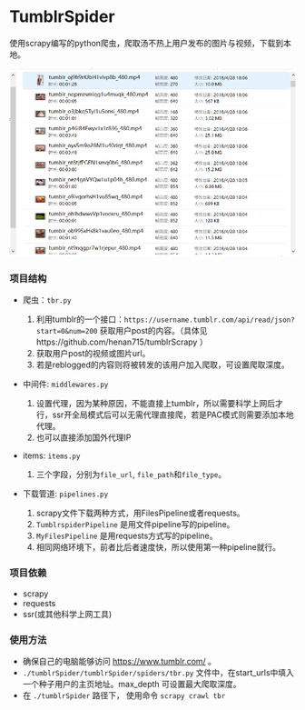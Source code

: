 # TumblrSpider
使用scrapy编写的python爬虫，爬取汤不热上用户发布的图片与视频，下载到本地。

![](./show.png '下载到什么内容取决于种子用户')

### 项目结构
  * 爬虫：`tbr.py`
    1. 利用tumblr的一个接口：`https://username.tumblr.com/api/read/json?start=0&num=200` 获取用户post的内容。（具体见https://github.com/henan715/tumblrScrapy ）
    2. 获取用户post的视频或图片url。
    3. 若是reblogged的内容则将被转发的该用户加入爬取，可设置爬取深度。
    
  * 中间件: `middlewares.py`
    1. 设置代理，因为某种原因，不能直接上tumblr，所以需要科学上网后才行，ssr开全局模式后可以无需代理直接爬，若是PAC模式则需要添加本地代理。
    2. 也可以直接添加国外代理IP
  
  * items: `items.py`
    1. 三个字段，分别为`file_url`, `file_path`和`file_type`。
  
  * 下载管道: `pipelines.py`
    1. scrapy文件下载两种方式，用FilesPipeline或者requests。
    2. `TumblrspiderPipeline` 是用文件pipeline写的pipeline。
    3. `MyFilesPipeline` 是用requests方式写的pipeline。
    4. 相同网络环境下，前者比后者速度快，所以使用第一种pipeline就行。

### 项目依赖
  * scrapy
  * requests
  * ssr(或其他科学上网工具)
  
### 使用方法 
  * 确保自己的电脑能够访问 https://www.tumblr.com/ 。
  * `./tumblrSpider/tumblrSpider/spiders/tbr.py` 文件中，在start_urls中填入一个种子用户的主页地址。max_depth 可设置最大爬取深度。
  * 在 `./tumblrSpider` 路径下， 使用命令 `scrapy crawl tbr` 
